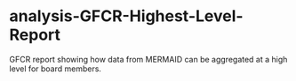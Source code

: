 # analysis-GFCR-Highest-Level-Report
GFCR report showing how data from MERMAID can be aggregated at a high level for board members.
